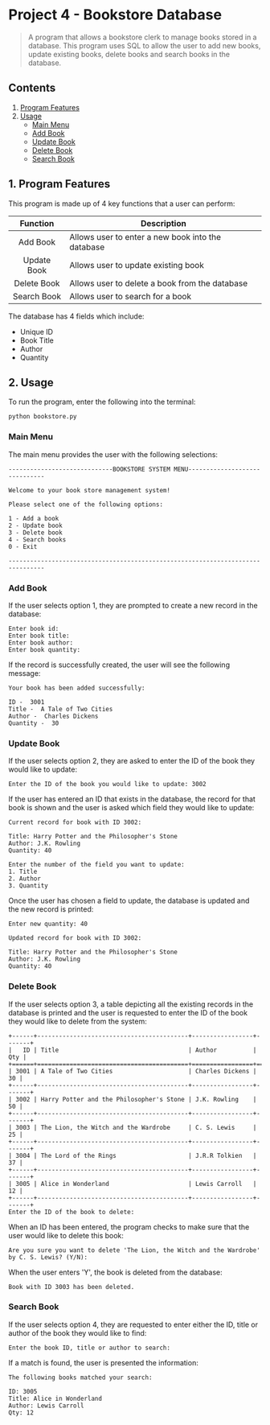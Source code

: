 # Project 4 - Bookstore Database
>A program that allows a bookstore clerk to manage books stored in a database. This program uses SQL to allow the user to add new books, update existing books, delete books and search books in the database.

## Contents 
1. [Program Features](https://github.com/ZarahS/Capstone-Projects/tree/main/Project%204%20-%20%20Bookstore%20Database#1-program-features)
2. [Usage](https://github.com/ZarahS/Capstone-Projects/tree/main/Project%204%20-%20%20Bookstore%20Database#2-usage)
    - [Main Menu](https://github.com/ZarahS/Capstone-Projects/tree/main/Project%204%20-%20%20Bookstore%20Database#main-menu)
    - [Add Book](https://github.com/ZarahS/Capstone-Projects/tree/main/Project%204%20-%20%20Bookstore%20Database#add-book)
    - [Update Book](https://github.com/ZarahS/Capstone-Projects/tree/main/Project%204%20-%20%20Bookstore%20Database#update-book)
    - [Delete Book](https://github.com/ZarahS/Capstone-Projects/tree/main/Project%204%20-%20%20Bookstore%20Database#delete-book)
    - [Search Book](https://github.com/ZarahS/Capstone-Projects/tree/main/Project%204%20-%20%20Bookstore%20Database#search-book)

## 1. Program Features

This program is made up of 4 key functions that a user can perform:

| Function  |Description|
|:---:|---|
|Add Book|Allows user to enter a new book into the database|
|Update Book|Allows user to update existing book|
|Delete Book|Allows user to delete a book from the database|
|Search Book|Allows user to search for a book|

The database has 4 fields which include:
- Unique ID
- Book Title
- Author
- Quantity


## 2. Usage

To run the program, enter the following into the terminal:
```
python bookstore.py
```

### Main Menu

The main menu provides the user with the following selections:

```
-----------------------------BOOKSTORE SYSTEM MENU------------------------------
                
Welcome to your book store management system!
                
Please select one of the following options: 
                 
1 - Add a book                
2 - Update book                
3 - Delete book                
4 - Search books                
0 - Exit                

--------------------------------------------------------------------------------
```

### Add Book

If the user selects option 1, they are prompted to create a new record in the database:

```
Enter book id: 
Enter book title:
Enter book author:
Enter book quantity:

```
If the record is successfully created, the user will see the following message:

```
Your book has been added successfully:

ID -  3001
Title -  A Tale of Two Cities
Author -  Charles Dickens
Quantity -  30
```

### Update Book

If the user selects option 2, they are asked to enter the ID of the book they would like to update:

```
Enter the ID of the book you would like to update: 3002
```
If the user has entered an ID that exists in the database, the record for that book is shown and the user is asked which field they would like to update:

```
Current record for book with ID 3002:

Title: Harry Potter and the Philosopher's Stone
Author: J.K. Rowling
Quantity: 40

Enter the number of the field you want to update: 
1. Title
2. Author
3. Quantity
```
Once the user has chosen a field to update, the database is updated and the new record is printed:
```
Enter new quantity: 40

Updated record for book with ID 3002:

Title: Harry Potter and the Philosopher's Stone
Author: J.K. Rowling
Quantity: 40
```

### Delete Book

If the user selects option 3, a table depicting all the existing records in the database is printed and the user is requested to enter the ID of the book they would like to delete from the system:

```
+------+------------------------------------------+-----------------+-------+
|   ID | Title                                    | Author          |   Qty |
+======+==========================================+=================+=======+
| 3001 | A Tale of Two Cities                     | Charles Dickens |    30 |
+------+------------------------------------------+-----------------+-------+
| 3002 | Harry Potter and the Philosopher's Stone | J.K. Rowling    |    50 |
+------+------------------------------------------+-----------------+-------+
| 3003 | The Lion, the Witch and the Wardrobe     | C. S. Lewis     |    25 |
+------+------------------------------------------+-----------------+-------+
| 3004 | The Lord of the Rings                    | J.R.R Tolkien   |    37 |
+------+------------------------------------------+-----------------+-------+
| 3005 | Alice in Wonderland                      | Lewis Carroll   |    12 |
+------+------------------------------------------+-----------------+-------+
Enter the ID of the book to delete:

```
When an ID has been entered, the program checks to make sure that the user would like to delete this book:
``` 
Are you sure you want to delete 'The Lion, the Witch and the Wardrobe' by C. S. Lewis? (Y/N): 
```
When the user enters 'Y', the book is deleted from the database:
```
Book with ID 3003 has been deleted.
```

### Search Book

If the user selects option 4, they are requested to enter either the ID, title or author of the book they would like to find:

```
Enter the book ID, title or author to search: 
```
If a match is found, the user is presented the information:
```
The following books matched your search:

ID: 3005
Title: Alice in Wonderland
Author: Lewis Carroll
Qty: 12
```


